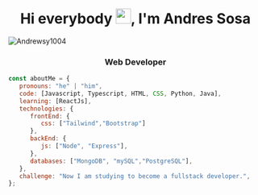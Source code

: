 <h1 align="center">Hi everybody <img src="https://github.com/sudnyeshtalekar/sudnyeshtalekar/blob/master/Assets/Hi.gif" width="30px">, I'm Andres Sosa</h1>

<p align="left"> <img src="https://komarev.com/ghpvc/?username=Andrewsy1004&label=Profile%20views&color=0e75b6&style=flat" alt="Andrewsy1004" /> </p>

<h3 align="center">Web Developer</h3>

```javascript
const aboutMe = {
   pronouns: "he" | "him",
   code: [Javascript, Typescript, HTML, CSS, Python, Java],
   learning: [ReactJs],
   technologies: {
      frontEnd: {
         css: ["Tailwind","Bootstrap"]
      },
      backEnd: {
         js: ["Node", "Express"],
      },
      databases: ["MongoDB", "mySQL","PostgreSQL"],
   },
   challenge: "Now I am studying to become a fullstack developer.",
};
```



